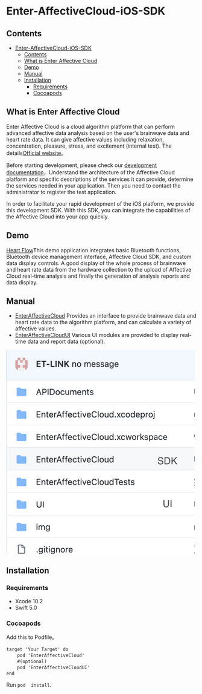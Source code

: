 # Enter-AffectiveCloud-iOS-SDK

## Contents

- [Enter-AffectiveCloud-iOS-SDK](#enter-affectivecloud-ios-sdk)
  - [Contents](#contents)
  - [What is Enter Affective Cloud](#what-is-enter-affective-cloud)
  - [Demo](#demo)
  - [Manual](#manual)
  - [Installation](#installation)
    - [Requirements](#requirements)
    - [Cocoapods](#cocoapods)

## What is Enter Affective Cloud

Enter Affective Cloud is a cloud algorithm platform that can perform advanced affective data analysis based on the user's brainwave data and heart rate data. It can give affective values including relaxation, concentration, pleasure, stress, and excitement (internal test). The details[Official website](https://www.entertech.cn)。

Before starting development, please check our [development documentation](https://docs.affectivecloud.com)，Understand the architecture of the Affective Cloud platform and specific descriptions of the services it can provide, determine the services needed in your application. Then you need to contact the administrator to register the test application.

In order to facilitate your rapid development of the iOS platform, we provide this development SDK. With this SDK, you can integrate the capabilities of the Affective Cloud into your app quickly.

## Demo

[Heart Flow](https://github.com/Entertech/Enter-AffectiveCloud-Demo-iOS.git)This demo application integrates basic Bluetooth functions, Bluetooth device management interface, Affective Cloud SDK, and custom data display controls. A good display of the whole process of brainwave and heart rate data from the hardware collection to the upload of Affective Cloud real-time analysis and finally the generation of analysis reports and data display.

## Manual

- [EnterAffectiveCloud](EnterAffectiveCloud/) Provides an interface to provide brainwave data and heart rate data to the algorithm platform, and can calculate a variety of affective values.
- [EnterAffectiveCloudUI](UI/EnterAffectiveCloudUI/) Various UI modules are provided to display real-time data and report data (optional).

<img src="https://github.com/Entertech/Enter-AffectiveCloud-iOS-SDK/blob/master/img/6_en.png" width="500">

## Installation

### Requirements
- Xcode 10.2
- Swift 5.0

### Cocoapods

Add this to Podfile。

```
target 'Your Target' do
    pod 'EnterAffectiveCloud'
    #(optional)
    pod 'EnterAffectiveCloudUI'
end
```
Run `pod  install`.
